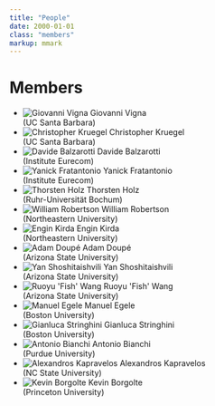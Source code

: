 ```yaml
---
title: "People"
date: 2000-01-01
class: "members"
markup: mmark
---
```


# Members

* ![Giovanni Vigna](/images/people/giovanni-vigna.png)
  Giovanni Vigna<br>
  (UC Santa Barbara)
* ![Christopher Kruegel](/images/people/christopher-kruegel.jpg)
  Christopher Kruegel<br>
  (UC Santa Barbara)
* ![Davide Balzarotti](/images/people/davide-balzarotti.jpg)
  Davide Balzarotti<br>
  (Institute Eurecom)
* ![Yanick Fratantonio](/images/people/yanick-fratantonio.png)
  Yanick Fratantonio<br>
  (Institute Eurecom)
* ![Thorsten Holz](/images/people/thorsten-holz.jpg)
  Thorsten Holz<br>
  (Ruhr-Universität Bochum)
* ![William Robertson](/images/people/william-robertson.jpg)
  William Robertson<br>
  (Northeastern University)
* ![Engin Kirda](/images/people/engin-kirda.jpg)
  Engin Kirda<br>
  (Northeastern University)
* ![Adam Doupé](/images/people/adam-doupe.jpg)
  Adam Doupé<br>
  (Arizona State University)
* ![Yan Shoshitaishvili](/images/people/yan-shoshitaishvili.jpg)
  Yan Shoshitaishvili<br>
  (Arizona State University)
* ![Ruoyu 'Fish' Wang](/images/people/ruoyu-wang.jpg)
  Ruoyu 'Fish' Wang<br>
  (Arizona State University)
* ![Manuel Egele](/images/people/manuel-egele.jpg)
  Manuel Egele<br>
  (Boston University)
* ![Gianluca Stringhini](/images/people/gianluca-stringhini.jpg)
  Gianluca Stringhini<br>
  (Boston University)
* ![Antonio Bianchi](/images/people/antonio-bianchi.jpg)
  Antonio Bianchi<br>
  (Purdue University)
* ![Alexandros Kapravelos](/images/people/alexandros-kapravelos.jpg)
  Alexandros Kapravelos<br>
  (NC State University)
* ![Kevin Borgolte](/images/people/kevin-borgolte.png)
  Kevin Borgolte<br>
  (Princeton University)
